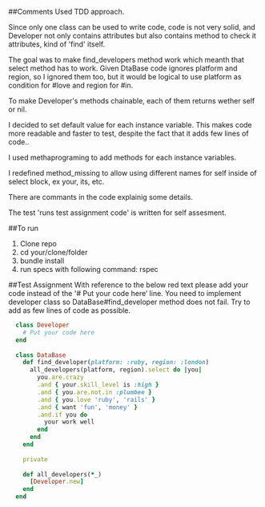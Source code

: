 ##Comments 
Used TDD approach.

Since only one class can be used to write code, code is not very solid, and 
Developer not only contains attributes but also contains method to check it
attributes, kind of 'find' itself.

The goal was to make find_developers method work which meanth that select 
method has to work.
Given DtaBase code ignores platform and region, so I ignored them too, but it
would be logical to use platform as condition for #love and region for #in.

To make Developer's methods chainable, each of them returns wether self or nil.

I decided to set default value for each instance variable. This makes code more
readable and faster to test, despite the fact that it adds few lines of code..

I used methaprograming to add methods for each instance variables.

I redefined method_missing to allow using different names for self inside of
select block, ex your, its, etc.

There are commants in the code explainig some details.

The test 'runs test assignment code' is written for self assesment.

##To run 
1. Clone repo
2. cd your/clone/folder
3. bundle install
4. run specs with following command: rspec  

##Test Assignment
With reference to the below red text please add your code instead of the &#39;# Put your code
here’ line. You need to implement developer class so DataBase#find_developer method
does not fail. Try to add as few lines of code as possible.

```ruby
  class Developer
    # Put your code here
  end
  
  class DataBase
    def find_developer(platform: :ruby, region: :london)
      all_developers(platform, region).select do |you|
        you.are.crazy
        .and { your.skill_level is :high }
        .and { you.are.not.in :plumbee }
        .and { you.love 'ruby', 'rails' }
        .and { want 'fun', 'money' }
        .and.if you do
          your work well
        end
      end
    end
  
    private
  
    def all_developers(*_)
      [Developer.new]
    end
  end
```
